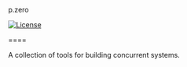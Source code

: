 p.zero

[![License](https://img.shields.io/badge/license-Apache--2.0-blue.svg)](https://github.com/kprotty/pzero)

====

A collection of tools for building concurrent systems.

